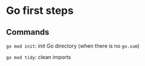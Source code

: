 # Go first steps


## Commands

`go mod init`: init Go directory (when there is no `go.sum`)

`go mod tidy`: clean imports
